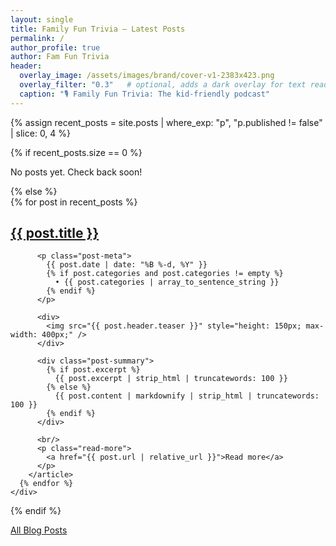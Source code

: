 ```yaml
---
layout: single
title: Family Fun Trivia — Latest Posts
permalink: /
author_profile: true
author: Fam Fun Trivia
header:
  overlay_image: /assets/images/brand/cover-v1-2383x423.png
  overlay_filter: "0.3"   # optional, adds a dark overlay for text readability
  caption: "🎙️ Family Fun Trivia: The kid-friendly podcast"
---
```

<section class="home">

  {% assign recent_posts = site.posts | where_exp: "p", "p.published != false" | slice: 0, 4 %}

  {% if recent_posts.size == 0 %}
    <p>No posts yet. Check back soon!</p>
  {% else %}
    <div class="posts-list">
      {% for post in recent_posts %}
        <article class="post-excerpt">
          <h2 class="post-title">
            <a href="{{ post.url | relative_url }}">{{ post.title }}</a>
          </h2>

          <p class="post-meta">
            {{ post.date | date: "%B %-d, %Y" }}
            {% if post.categories and post.categories != empty %}
              • {{ post.categories | array_to_sentence_string }}
            {% endif %}
          </p>

          <div>
            <img src="{{ post.header.teaser }}" style="height: 150px; max-width: 400px;" />
          </div>

          <div class="post-summary">
            {% if post.excerpt %}
              {{ post.excerpt | strip_html | truncatewords: 100 }}
            {% else %}
              {{ post.content | markdownify | strip_html | truncatewords: 100 }}
            {% endif %}
          </div>

          <br/>
          <p class="read-more">
            <a href="{{ post.url | relative_url }}">Read more</a>
          </p>
        </article>
      {% endfor %}
    </div>
  {% endif %}
</section>

<div>
  <a href="/posts-grid/">All Blog Posts</a>
</div>